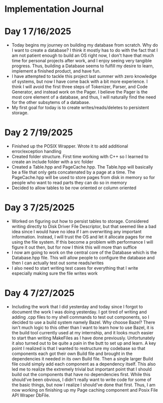 # Implementation Journal

# Day 1 7/16/2025
- Today begins my journey on building my database from scratch. Why do I want to create a database? I think it mostly has to do with the fact that I am not patient enough to build an OS right now, I don't have that much time for personal projects after work, and I enjoy seeing very tangible progress. Thus, building a Database seems to fulfill my desire to learn, implement a finished product, and have fun.
- I have attempted to tackle this project last summer with zero knowledge of systems, but now I have come back with a bit more experience. I think I will avoid the first three steps of Tokenizer, Parser, and Code Generator, and instead work on the Pager. I believe the Pager is the most core element of a database, and thus, I will naturally find the need for the other subsytems of a database.
- My first goal for today is to create writes/reads/deletes to persistent storage.

# Day 2 7/19/2025
- Finished up the POSIX Wrapper. Wrote it to add additional error/exception handling
- Created folder structure. First time working with C++ so I learned to create an include folder with a src folder
- Created a Table.hpp and PageCache.hpp. The Table.hpp will basically be a file that only gets concatenated by a page at a time. The PageCache.hpp will be used to store pages from disk in memory so for people who want to read parts they can do so in memory
- Decided to allow tables to be row oriented or column oriented

# Day 3 7/25/2025
- Worked on figuring out how to persist tables to storage. Considered writing directly to Disk Driver File Descriptor, but that seemed like a bad idea since I would have no idea if I am overwriting any important information. Instead, I will trust the OS and let it allocate pages for me using the file system. If this become a problem with performance I will figure it out then, but for now I think this will more than suffice
- I now am going to work on the central core of the Database which is the Database.hpp file. This will allow people to configure the database and then I can actually test out some reads/writes
- I also need to start writing test cases for everything that I write especially making sure the file writes work

# Day 4 7/27/2025
- Including the work that I did yesterday and today since I forgot to document the work I was doing yesterday. I got tired of writing and adding .cpp files to my shell commands to test out components, so I decided to use a build system namely Bazel. Why choose Bazel? There isn't much logic to this other than I want to learn how to use Bazel, it is the build tool currently used at my internship, and it looks much easier to start than writing MakeFiles as I have done previously. Unfortunately it also turned out to be quite a pain in the butt to set up and learn. A key point I realized is that I wanted to restructure my codebase so that components each got their own Build file and brought in the dependencies it needed in its own Build file. Then a single larger Build file could simply add each component as a dependency itself. This also led me to realize the extremely trivial but important point that I should build out the components that have no dependencies first. While this should've been obvious, I didn't really want to write code for some of the basic things, but now I realize I should've done that first. Thus, I am now working on finishing up my Page caching component and Posix File API Wraper DbFile.